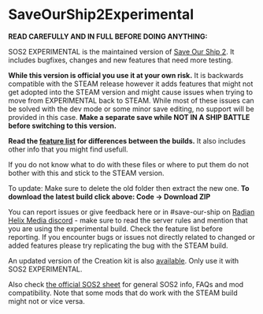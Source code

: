 # SaveOurShip2Experimental

**READ CAREFULLY AND IN FULL BEFORE DOING ANYTHING:**

SOS2 EXPERIMENTAL is the maintained version of [Save Our Ship 2](https://steamcommunity.com/sharedfiles/filedetails/?id=1909914131). It includes bugfixes, changes and new features that need more testing.

**While this version is official you use it at your own risk.** It is backwards compatible with the STEAM release however it adds features that might not get adopted into the STEAM version and might cause issues when trying to move from EXPERIMENTAL back to STEAM. While most of these issues can be solved with the dev mode or some minor save editing, no support will be provided in this case. **Make a separate save while NOT IN A SHIP BATTLE before switching to this version.**

**Read the [feature list](https://docs.google.com/spreadsheets/d/1XSeMCsOtBsbAOLYFbgYUpxyV4ot8L2pSeWMTwzAUCiM/edit#gid=0) for differences between the builds.** It also includes other info that you might find usefull.

If you do not know what to do with these files or where to put them do not bother with this and stick to the STEAM version.

To update: Make sure to delete the old folder then extract the new one. **To download the latest build click above: Code -> Download ZIP**

You can report issues or give feedback here or in #save-our-ship on [Radian Helix Media discord](https://discord.gg/GK7nqgu) - make sure to read the server rules and mention that you are using the experimental build. Check the feature list before reporting. If you encounter bugs or issues not directly related to changed or added features please try replicating the bug with the STEAM build.

An updated version of the Creation kit is also [available](https://drive.google.com/file/d/1i12ryPcQETc68eMPxp19QcDQloz7Pm3x/view?usp=sharing). Only use it with SOS2 EXPERIMENTAL.

Also check [the official SOS2 sheet](https://docs.google.com/spreadsheets/d/10_vYUf1fI5b1u_rjUBuIMx5pw7ZW_JIaF2aEuG6h57Y/edit#gid=589168296) for general SOS2 info, FAQs and mod compatibility. Note that some mods that do work with the STEAM build might not or vice versa.

